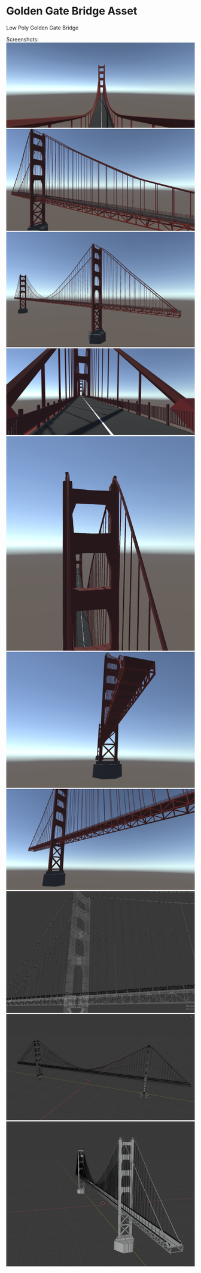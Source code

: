 # Golden Gate Bridge Asset
Low Poly Golden Gate Bridge

Screenshots:
![](https://github.com/Mice0x/Golden-Gate-Bridge-Asset/blob/master/Screenshots/Screenshot1.PNG)
![](https://github.com/Mice0x/Golden-Gate-Bridge-Asset/blob/master/Screenshots/Screenshot2.PNG)
![](https://github.com/Mice0x/Golden-Gate-Bridge-Asset/blob/master/Screenshots/Screenshot3.PNG)
![](https://github.com/Mice0x/Golden-Gate-Bridge-Asset/blob/master/Screenshots/Screenshot4.PNG)
![](https://github.com/Mice0x/Golden-Gate-Bridge-Asset/blob/master/Screenshots/Screenshot5.PNG)
![](https://github.com/Mice0x/Golden-Gate-Bridge-Asset/blob/master/Screenshots/Screenshot6.PNG)
![](https://github.com/Mice0x/Golden-Gate-Bridge-Asset/blob/master/Screenshots/Screenshot7.PNG)
![](https://github.com/Mice0x/Golden-Gate-Bridge-Asset/blob/master/Screenshots/Screenshot8.PNG)
![](https://github.com/Mice0x/Golden-Gate-Bridge-Asset/blob/master/Screenshots/Screenshot9.PNG)
![](https://github.com/Mice0x/Golden-Gate-Bridge-Asset/blob/master/Screenshots/Screenshot10.PNG)
